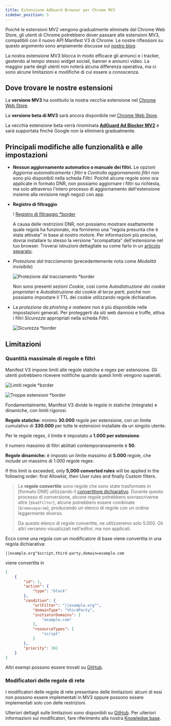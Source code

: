 ```yaml
---
title: Estensione AdGuard Browser per Chrome MV3
sidebar_position: 5
---
```


Poiché le estensioni MV2 vengono gradualmente eliminate dal Chrome Web Store, gli utenti di Chrome potrebbero dover passare alle estensioni MV3, compatibili con il nuovo API Manifest V3 di Chrome. Le nostre riflessioni su questo argomento sono ampiamente discusse sul [nostro blog](https://adguard.com/en/blog/tag/manifest-v3.html).

La nostra estensione MV3 blocca in modo efficace gli annunci e i tracker, gestendo al tempo stesso widget sociali, banner e annunci video. La maggior parte degli utenti non noterà alcuna differenza operativa, ma ci sono alcune limitazioni e modifiche di cui essere a conoscenza.

## Dove trovare le nostre estensioni

La **versione MV3** ha sostituito la nostra vecchia estensione nel [Chrome Web Store](https://chromewebstore.google.com/detail/adguard-adblocker/bgnkhhnnamicmpeenaelnjfhikgbkllg).

La **versione beta di MV3** sarà ancora disponibile nel [Chrome Web Store](https://chromewebstore.google.com/detail/adguard-adblocker-mv3-exp/apjcbfpjihpedihablmalmbbhjpklbdf).

La vecchia estensione beta verrà rinominata [**AdGuard Ad Blocker MV2**](https://chromewebstore.google.com/detail/adguard-adblocker-beta/gfggjaccafhcbfogfkogggoepomehbjl) e sarà supportata finché Google non la eliminerà gradualmente.

## Principali modifiche alle funzionalità e alle impostazioni

- **Nessun aggiornamento automatico o manuale dei filtri.** Le opzioni _Aggiorna automaticamente i filtri_ e _Controlla aggiornamento filtri_ non sono più disponibili nella scheda _Filtri_. Poiché alcune regole sono ora applicate in formato DNR, non possiamo aggiornare i filtri su richiesta, ma solo attraverso l'intero processo di aggiornamento dell'estensione insieme alla revisione negli negozi con app.

- **Registro di filtraggio**

  ! [Registro di filtraggio \*border](https://cdn.adtidy.org/content/blog/mv3/new/log.png)

  A causa delle restrizioni DNR, non possiamo mostrare esattamente quale regola ha funzionato, ma forniremo una "regola presunta che è stata attivata" in base al nostro motore. Per informazioni più precise, dovrai installare tu stesso la versione "scompattata" dell'estensione nel tuo browser. Troverai istruzioni dettagliate su come farlo in un [articolo separato](/adguard-browser-extension/solving-problems/debug-rules/).

- _Protezione dal tracciamento_ (precedentemente nota come _Modalità invisibile_)

  ![Protezione dal tracciamento \*border](https://cdn.adtidy.org/content/blog/mv3/new/tracking_screen.png)

  Non sono presenti sezioni _Cookie_, così come _Autodistruzione dei cookie proprietari_ e _Autodistruzione dei cookie di terze parti_, poiché non possiamo impostare il TTL dei cookie utilizzando regole dichiarative.

- La _protezione da phishing e malware_ non è più disponibile nelle impostazioni generali. Per proteggerti da siti web dannosi e truffe, attiva i filtri _Sicurezza_ appropriati nella scheda _Filtri_.

  ![Sicurezza \*border](https://cdn.adtidy.org/content/blog/mv3/new/security.png)

## Limitazioni

### Quantità massimale di regole e filtri

Manifest V3 impone limiti alle regole statiche e regex per estensione. Gli utenti potrebbero ricevere notifiche quando questi limiti vengono superati.

![Limiti regole \*border](https://cdn.adtidy.org/content/blog/new/rulelimits.png)

![Troppe estensioni \*border](https://cdn.adtidy.org/content/blog/new/other_extension.png)

Fondamentalmente, Manifest V3 divide le regole in statiche (integrate) e dinamiche, con limiti rigorosi.

**Regole statiche:** minimo **30.000** regole per estensione, con un limite cumulativo di **330.000** per tutte le estensioni installate da un singolo utente.

Per le regole regex, il limite è impostato a **1.000 per estensione**.

Il numero massimo di filtri abilitati contemporaneamente è **50**.

**Regole dinamiche:** è imposto un limite massimo di **5.000** regole, che include un massimo di 1.000 regole regex.

If this limit is exceeded, only **5,000 converted rules** will be applied in the following order: first Allowlist, then User rules and finally Custom filters.

> Le **regole convertite** sono regole che sono state trasformate
> in \[formato DNR] utilizzando il [convertitore dichiarativo][github-declarative-converter].
> Durante questo processo di conversione, alcune regole potrebbero sovrascriverne altre (`$badfilter`), alcune potrebbero essere combinate (`$removeparam`), producendo un elenco di regole con un ordine leggermente diverso.
>
> Da questo elenco di regole convertite, ne utilizzeremo solo 5.000. Gli altri verranno visualizzati nell'editor, ma non applicati.

Ecco come una regola con un modificatore di base viene convertita in una regola dichiarativa:

```adblock
||example.org^$script,third-party,domain=example.com
```

viene convertita in

```json
[
    {
        "id": 1,
        "action": {
            "type": "block"
        },
        "condition": {
            "urlFilter": "||example.org^",
            "domainType": "thirdParty",
            "initiatorDomains": [
                "example.com"
            ],
            "resourceTypes": [
                "script"
            ]
        },
        "priority": 302
    }
]
```

Altri esempi possono essere trovati su [GitHub][github-declarative-converter-examples].

### Modificatori delle regole di rete

I modificatori delle regole di rete presentano delle limitazioni: alcuni di essi non possono essere implementati in MV3 oppure possono essere implementati solo con delle restrizioni.

Ulteriori dettagli sulle limitazioni sono disponibili su [GitHub][github-declarative-converter].
Per ulteriori informazioni sui modificatori, fare riferimento alla nostra [Knowledge base](/general/ad-filtering/create-own-filters).

[DNR format]: https://developer.chrome.com/docs/extensions/reference/api/declarativeNetRequest#build-rules
[github-declarative-converter]: https://github.com/AdguardTeam/tsurlfilter/tree/master/packages/tsurlfilter/src/rules/declarative-converter#table-of-contents
[github-declarative-converter-examples]: https://github.com/AdguardTeam/tsurlfilter/tree/release/v3.1/packages/tsurlfilter/src/rules/declarative-converter#basic-examples
